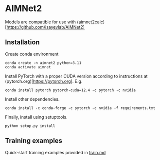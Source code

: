 # AIMNet2

Models are compatible for use with (aimnet2calc)[https://github.com/isayevlab/AIMNet2]

  
## Installation

Create conda environment
```
conda create -n aimnet2 python=3.11
conda activate aimnet
```  

Install PyTorch with a proper CUDA version according to instructions at (pytorch.org)[https://pytorch.org]. E.g.
```
conda install pytorch pytorch-cuda=12.4 -c pytorch -c nvidia
```

Install other dependencies.
```
conda install -c conda-forge -c pytorch -c nvidia -f requirements.txt
```

Finally, install using setuptools.
```
python setup.py install
```

## Training examples

Quick-start training examples provided in [train.md](https://github.com/zubatyuk/aimnet2/blob/master/aimnet/train/train.md)
